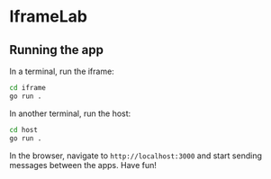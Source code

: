 # IframeLab

## Running the app

In a terminal, run the iframe:

```bash
cd iframe
go run .
```

In another terminal, run the host:

```bash
cd host
go run .
```

In the browser, navigate to `http://localhost:3000` and start sending messages between the apps. Have fun!

